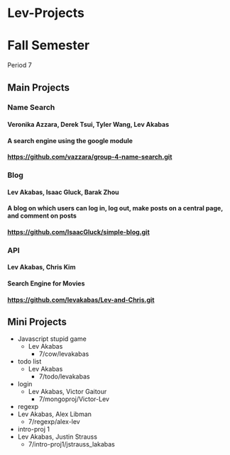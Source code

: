 Lev-Projects
============

# Fall Semester
Period 7

## Main Projects

### Name Search
#### Veronika Azzara, Derek Tsui, Tyler Wang, Lev Akabas
#### A search engine using the google module
#### https://github.com/vazzara/group-4-name-search.git

### Blog
#### Lev Akabas, Isaac Gluck, Barak Zhou
#### A blog on which users can log in, log out, make posts on a central page, and comment on posts
#### https://github.com/IsaacGluck/simple-blog.git

### API
#### Lev Akabas, Chris Kim
#### Search Engine for Movies
#### https://github.com/levakabas/Lev-and-Chris.git

## Mini Projects

* Javascript stupid game
  * Lev Akabas
    * 7/cow/levakabas 
* todo list
  * Lev Akabas
    * 7/todo/levakabas  
* login
  * Lev Akabas, Victor Gaitour
    * 7/mongoproj/Victor-Lev
 * regexp
  * Lev Akabas, Alex Libman
    * 7/regexp/alex-lev
 * intro-proj 1
  * Lev Akabas, Justin Strauss
    * 7/intro-proj1/jstrauss_lakabas
 
